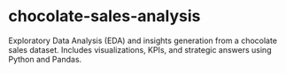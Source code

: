 # chocolate-sales-analysis
Exploratory Data Analysis (EDA) and insights generation from a chocolate sales dataset. Includes visualizations, KPIs, and strategic answers using Python and Pandas.
